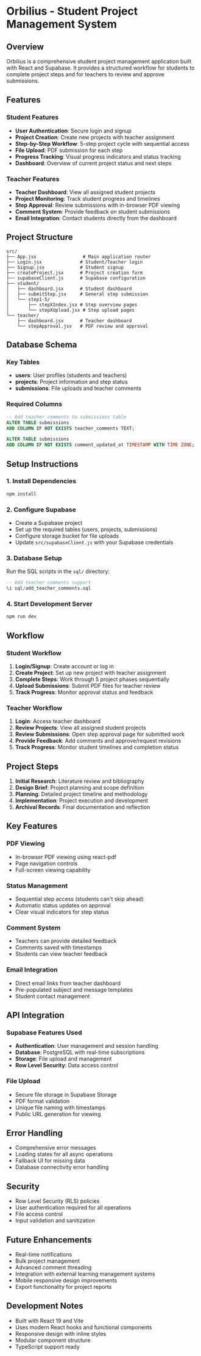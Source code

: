 # Orbilius - Student Project Management System

## Overview
Orbilius is a comprehensive student project management application built with React and Supabase. It provides a structured workflow for students to complete project steps and for teachers to review and approve submissions.

## Features

### Student Features
- **User Authentication**: Secure login and signup
- **Project Creation**: Create new projects with teacher assignment
- **Step-by-Step Workflow**: 5-step project cycle with sequential access
- **File Upload**: PDF submission for each step
- **Progress Tracking**: Visual progress indicators and status tracking
- **Dashboard**: Overview of current project status and next steps

### Teacher Features
- **Teacher Dashboard**: View all assigned student projects
- **Project Monitoring**: Track student progress and timelines
- **Step Approval**: Review submissions with in-browser PDF viewing
- **Comment System**: Provide feedback on student submissions
- **Email Integration**: Contact students directly from the dashboard

## Project Structure

```
src/
├── App.jsx                 # Main application router
├── Login.jsx              # Student/Teacher login
├── Signup.jsx             # Student signup
├── createProject.jsx      # Project creation form
├── supabaseClient.js      # Supabase configuration
├── student/
│   ├── dashboard.jsx      # Student dashboard
│   ├── submitStep.jsx     # General step submission
│   └── step1-5/
│       ├── stepXIndex.jsx # Step overview pages
│       └── stepXUpload.jsx # Step upload pages
└── teacher/
    ├── dashboard.jsx      # Teacher dashboard
    └── stepApproval.jsx   # PDF review and approval
```

## Database Schema

### Key Tables
- **users**: User profiles (students and teachers)
- **projects**: Project information and step status
- **submissions**: File uploads and teacher comments

### Required Columns
```sql
-- Add teacher comments to submissions table
ALTER TABLE submissions 
ADD COLUMN IF NOT EXISTS teacher_comments TEXT;

ALTER TABLE submissions 
ADD COLUMN IF NOT EXISTS comment_updated_at TIMESTAMP WITH TIME ZONE;
```

## Setup Instructions

### 1. Install Dependencies
```bash
npm install
```

### 2. Configure Supabase
- Create a Supabase project
- Set up the required tables (users, projects, submissions)
- Configure storage bucket for file uploads
- Update `src/supabaseClient.js` with your Supabase credentials

### 3. Database Setup
Run the SQL scripts in the `sql/` directory:
```sql
-- Add teacher comments support
\i sql/add_teacher_comments.sql
```

### 4. Start Development Server
```bash
npm run dev
```

## Workflow

### Student Workflow
1. **Login/Signup**: Create account or log in
2. **Create Project**: Set up new project with teacher assignment
3. **Complete Steps**: Work through 5 project phases sequentially
4. **Upload Submissions**: Submit PDF files for teacher review
5. **Track Progress**: Monitor approval status and feedback

### Teacher Workflow
1. **Login**: Access teacher dashboard
2. **Review Projects**: View all assigned student projects
3. **Review Submissions**: Open step approval page for submitted work
4. **Provide Feedback**: Add comments and approve/request revisions
5. **Track Progress**: Monitor student timelines and completion status

## Project Steps

1. **Initial Research**: Literature review and bibliography
2. **Design Brief**: Project planning and scope definition
3. **Planning**: Detailed project timeline and methodology
4. **Implementation**: Project execution and development
5. **Archival Records**: Final documentation and reflection

## Key Features

### PDF Viewing
- In-browser PDF viewing using react-pdf
- Page navigation controls
- Full-screen viewing capability

### Status Management
- Sequential step access (students can't skip ahead)
- Automatic status updates on approval
- Clear visual indicators for step status

### Comment System
- Teachers can provide detailed feedback
- Comments saved with timestamps
- Students can view teacher feedback

### Email Integration
- Direct email links from teacher dashboard
- Pre-populated subject and message templates
- Student contact management

## API Integration

### Supabase Features Used
- **Authentication**: User management and session handling
- **Database**: PostgreSQL with real-time subscriptions
- **Storage**: File upload and management
- **Row Level Security**: Data access control

### File Upload
- Secure file storage in Supabase Storage
- PDF format validation
- Unique file naming with timestamps
- Public URL generation for viewing

## Error Handling
- Comprehensive error messages
- Loading states for all async operations
- Fallback UI for missing data
- Database connectivity error handling

## Security
- Row Level Security (RLS) policies
- User authentication required for all operations
- File access control
- Input validation and sanitization

## Future Enhancements
- Real-time notifications
- Bulk project management
- Advanced comment threading
- Integration with external learning management systems
- Mobile responsive design improvements
- Export functionality for project reports

## Development Notes
- Built with React 19 and Vite
- Uses modern React hooks and functional components
- Responsive design with inline styles
- Modular component structure
- TypeScript support ready
